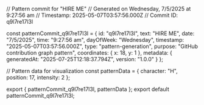 // Pattern commit for "HIRE ME"
// Generated on Wednesday, 7/5/2025 at 9:27:56 am
// Timestamp: 2025-05-07T03:57:56.000Z
// Commit ID: q9l7re17l3l

const patternCommit_q9l7re17l3l = {
  id: "q9l7re17l3l",
  text: "HIRE ME",
  date: "7/5/2025",
  time: "9:27:56 am",
  dayOfWeek: "Wednesday",
  timestamp: "2025-05-07T03:57:56.000Z",
  type: "pattern-generation",
  purpose: "GitHub contribution graph pattern",
  coordinates: {
    x: 18,
    y: 1
  },
  metadata: {
    generatedAt: "2025-07-25T12:18:37.794Z",
    version: "1.0.0"
  }
};

// Pattern data for visualization
const patternData = {
  character: "H",
  position: 17,
  intensity: 2
};

export { patternCommit_q9l7re17l3l, patternData };
export default patternCommit_q9l7re17l3l;
